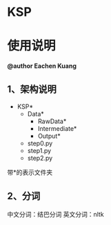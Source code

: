 # KSP
# 使用说明
#### @author Eachen Kuang

## 1、架构说明
* KSP*
    * Data*
        * RawData*
        * Intermediate*
        * Output*
    - step0.py
    - step1.py
    - step2.py 

带*的表示文件夹

## 2、分词
中文分词：结巴分词
英文分词：nltk



